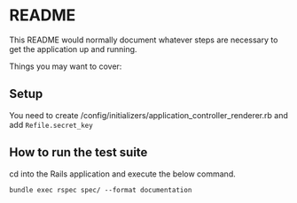 # README

This README would normally document whatever steps are necessary to get the
application up and running.

Things you may want to cover:

<!--* Ruby version-->

<!--* System dependencies-->

<!--* Configuration-->

## Setup
  You need to create /config/initializers/application_controller_renderer.rb and add ```Refile.secret_key```

<!--* Database creation-->

<!--* Database initialization-->

<!--* How to run the test suite-->

## How to run the test suite
  cd into the Rails application and execute the below command.

  ```bundle exec rspec spec/ --format documentation```

<!--* Services (job queues, cache servers, search engines, etc.)-->

<!--* Deployment instructions-->

<!--* ...-->
